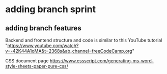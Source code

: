 # adding branch sprint

## adding branch features




Backend and frontend structure and code is similar to this YouTube tutorial "https://www.youtube.com/watch?v=-42K44A1oMA&t=2368s&ab_channel=freeCodeCamp.org"

CSS document page
https://www.cssscript.com/generating-ms-word-style-sheets-paper-pure-css/